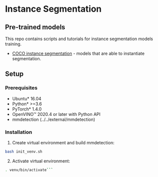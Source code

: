 # Instance Segmentation

## Pre-trained models

This repo contains scripts and tutorials for instance segmentation models training.

* [COCO instance segmentation](model_templates/coco-instance-segmentation/readme.md) - models that are able to instantiate segmentation.

## Setup

### Prerequisites

* Ubuntu\* 16.04
* Python\* >=3.6
* PyTorch\* 1.4.0
* OpenVINO™ 2020.4 or later with Python API
* mmdetection (../../external/mmdetection)

### Installation

1. Create virtual environment and build mmdetection:
```bash
bash init_venv.sh
```

2. Activate virtual environment:
```bash
. venv/bin/activate```

